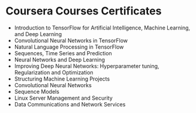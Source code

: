 # Coursera Courses Certificates 


* Introduction to TensorFlow for
Artificial Intelligence, Machine
Learning, and Deep Learning
* Convolutional Neural Networks
in TensorFlow
* Natural Language Processing in
TensorFlow
* Sequences, Time Series and
Prediction
* Neural Networks and Deep
Learning
* Improving Deep Neural
Networks: Hyperparameter
tuning, Regularization and
Optimization
* Structuring Machine Learning
Projects
* Convolutional Neural Networks
* Sequence Models
* Linux Server Management and Security
* Data Communications and Network Services
